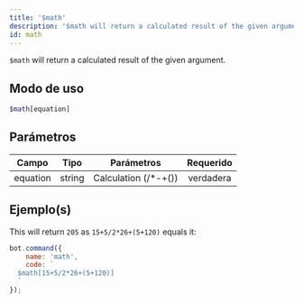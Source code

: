 ```yaml
---
title: '$math'
description: '$math will return a calculated result of the given argument.'
id: math
---
```


`$math` will return a calculated result of the given argument.

## Modo de uso

```php
$math[equation]
```

## Parámetros

| Campo    | Tipo   |      Parámetros      | Requerido |
| -------- | ------ |:--------------------:|:---------:|
| equation | string | Calculation (/*-+()) | verdadera |

## Ejemplo(s)

This will return `205` as `15+5/2*26+(5+120)` equals it:

```javascript
bot.command({
    name: 'math',
    code: `
  $math[15+5/2*26+(5+120)]
  `
});
```
